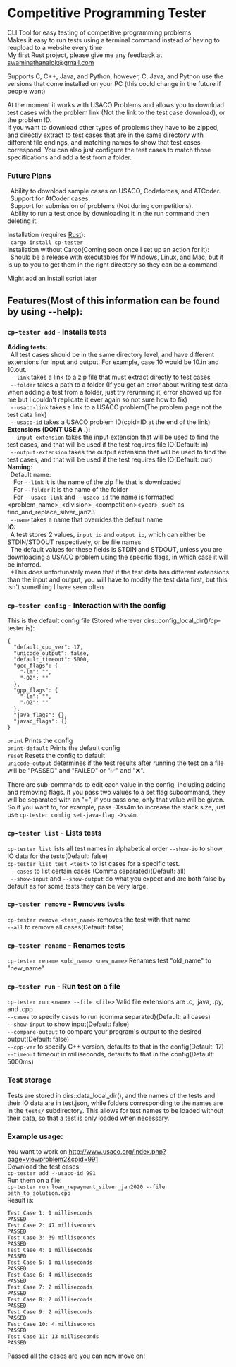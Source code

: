 # Competitive Programming Tester
CLI Tool for easy testing of competitive programming problems  
Makes it easy to run tests using a terminal command instead of having to reupload to a website every time  
My first Rust project, please give me any feedback at swaminathanalok@gmail.com  

Supports C, C++, Java, and Python, however, C, Java, and Python use the versions that come installed on your PC (this could change in the future if people want)  

At the moment it works with USACO Problems and allows you to download test cases with the problem link (Not the link to the test case download), or the problem ID.  
If you want to download other types of problems they have to be zipped, and directly extract to test cases that are in the same directory with different file endings, and matching names to show that test cases correspond. You can also just configure the test cases to match those specifications and add a test from a folder.   

### Future Plans
  &ensp;Ability to download sample cases on USACO, Codeforces, and ATCoder.  
  &ensp;Support for AtCoder cases.  
  &ensp;Support for submission of problems (Not during competitions).  
  &ensp;Ability to run a test once by downloading it in the run command then deleting it.   

Installation (requires [Rust](https://www.rust-lang.org/tools/install)):  
  &ensp;`cargo install cp-tester`  
Installation without Cargo(Coming soon once I set up an action for it):  
  &ensp;Should be a release with executables for Windows, Linux, and Mac, but it is up to you to get them in the right directory so they can be a command. 

Might add an install script later  

## Features(Most of this information can be found by using --help):  

### `cp-tester add` - Installs tests  
**Adding tests:**  
  &ensp;All test cases should be in the same directory level, and have different extensions for input and output. For example, case 10 would be 10.in and 10.out.  
  &ensp;`--link` takes a link to a zip file that must extract directly to test cases  
  &ensp;`--folder` takes a path to a folder (If you get an error about writing test data when adding a test from a folder, just try rerunning it, error showed up for me but I couldn't replicate it ever again so not sure how to fix)  
  &ensp;`--usaco-link` takes a link to a USACO problem(The problem page not the test data link)  
  &ensp;`--usaco-id` takes a USACO problem ID(cpid=ID at the end of the link)  
**Extensions (DONT USE A .):**  
  &ensp;`--input-extension` takes the input extension that will be used to find the test cases, and that will be used if the test requires file IO(Default: in)  
  &ensp;`--output-extension` takes the output extension that will be used to find the test cases, and that will be used if the test requires file IO(Default: out)  
**Naming:**  
  &ensp;Default name:  
    &ensp;&ensp;For `--link` it is the name of the zip file that is downloaded  
    &ensp;&ensp;For `--folder` it is the name of the folder  
    &ensp;&ensp;For `--usaco-link` and `--usaco-id` the name is formatted <problem_name>\_\<division\>\_\<competition\>\<year\>, such as find_and_replace_silver_jan23  
  &ensp;`--name` takes a name that overrides the default name  
**IO:**  
  &ensp;A test stores 2 values, `input_io` and `output_io`, which can either be STDIN/STDOUT respectively, or be file names  
  &ensp;The default values for these fields is STDIN and STDOUT, unless you are downloading a USACO problem using the specific flags, in which case it will be inferred.  
  &ensp;*This does unfortunately mean that if the test data has different extensions than the input and output, you will have to modify the test data first, but this isn't something I have seen often  

### `cp-tester config` - Interaction with the config  
This is the default config file (Stored wherever dirs::config_local_dir()/cp-tester is):  
```
{
  "default_cpp_ver": 17,
  "unicode_output": false,
  "default_timeout": 5000,
  "gcc_flags": {
    "-lm": "",
    "-O2": ""
  },
  "gpp_flags": {
    "-lm": "",
    "-O2": ""
  },
  "java_flags": {},
  "javac_flags": {}
}
```
`print` Prints the config   
`print-default` Prints the default config  
`reset` Resets the config to default  
`unicode-output` determines if the test results after running the test on a file will be "PASSED" and "FAILED" or "✅" and "❌".  

There are sub-commands to edit each value in the config, including adding and removing flags. If you pass two values to a set flag subcommand, they will be separated with an "=", if you pass one, only that value will be given. So if you want to, for example, pass -Xss4m to increase the stack size, just use `cp-tester config set-java-flag -Xss4m`. 



### `cp-tester list` - Lists tests  
`cp-tester list` lists all test names in alphabetical order 
`--show-io` to show IO data for the tests(Default: false)  
`cp-tester list test <test>` to list cases for a specific test.   
  &ensp;`--cases` to list certain cases (Comma separated)(Default: all)  
  &ensp;`--show-input` and `--show-output` do what you expect and are both false by default as for some tests they can be very large. 
  
### `cp-tester remove` - Removes tests   
`cp-tester remove <test_name>` removes the test with that name  
`--all` to remove all cases(Default: false)  

### `cp-tester rename` - Renames tests  
`cp-tester rename <old_name> <new_name>` Renames test "old_name" to "new_name"  

### `cp-tester run` - Run test on a file  
`cp-tester run <name> --file <file>`  Valid file extensions are .c, .java, .py, and .cpp   
`--cases` to specify cases to run (comma separated)(Default: all cases)  
`--show-input` to show input(Default: false)  
`--compare-output` to compare your program's output to the desired output(Default: false)  
`--cpp-ver` to specify C++ version, defaults to that in the config(Default: 17)  
`--timeout` timeout in milliseconds, defaults to that in the config(Default: 5000ms)  

### Test storage
Tests are stored in dirs::data_local_dir(), and the names of the tests and their IO data are in test.json, while folders corresponding to the names are in the `tests/` subdirectory.
This allows for test names to be loaded without their data, so that a test is only loaded when necessary. 

### Example usage:  
You want to work on http://www.usaco.org/index.php?page=viewproblem2&cpid=991  
Download the test cases:  
`cp-tester add --usaco-id 991`  
Run them on a file:  
`cp-tester run loan_repayment_silver_jan2020 --file path_to_solution.cpp`  
Result is: 
```
Test Case 1: 1 milliseconds
PASSED
Test Case 2: 47 milliseconds
PASSED
Test Case 3: 39 milliseconds
PASSED
Test Case 4: 1 milliseconds
PASSED
Test Case 5: 1 milliseconds
PASSED
Test Case 6: 4 milliseconds
PASSED
Test Case 7: 2 milliseconds
PASSED
Test Case 8: 2 milliseconds
PASSED
Test Case 9: 2 milliseconds
PASSED
Test Case 10: 4 milliseconds
PASSED
Test Case 11: 13 milliseconds
PASSED
``` 
Passed all the cases are you can now move on!



